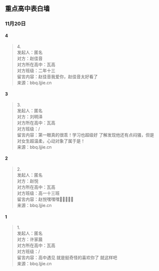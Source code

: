 ## 重点高中表白墙
### 11月20日
#### 4
> 4.<br>
> 发起人：匿名<br>
>对方：赵佳音<br>
>对方所在高中：瓦高<br>
>对方班级：二年十三<br>
>留言内容：赵佳音我爱你，赵佳音太好看了<br>
>来源：bbq.ljjie.cn

#### 3
> 3.<br>
> 发起人：匿名<br>
>对方：刘明泽<br>
>对方所在高中：瓦高<br>
>对方班级：/<br>
>留言内容：第一眼真的很乖！学习也超级好  了解发现他还有点闷骚，但是对女生超温柔，心动对象了属于是！<br>
>来源：bbq.ljjie.cn

#### 2
> 2.<br>
> 发起人：匿名<br>
>对方：赵悦<br>
>对方所在高中：瓦高<br>
>对方班级：高一十三班<br>
>留言内容：赵悦嘿嘿嘿🤤🤤🤤🤤🤤<br>
>来源：bbq.ljjie.cn

#### 1
> 1.<br>
> 发起人：匿名<br>
>对方：许家晨<br>
>对方所在高中：瓦高<br>
>对方班级：/<br>
>留言内容：高中遇见 就是挺奇怪的喜欢你了 就这样吧<br>
>来源：bbq.ljjie.cn

